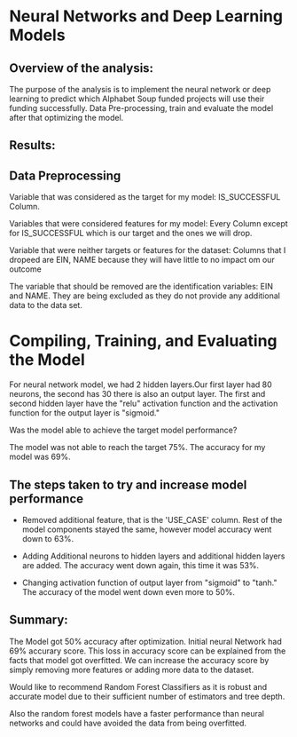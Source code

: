 # Neural Networks and Deep Learning Models


## Overview of the analysis:

The purpose of the analysis is to implement the neural network or deep learning to predict which Alphabet Soup funded projects will use their funding successfully. 
Data Pre-processing, train and evaluate the model after that optimizing the model. 

## Results:

## Data Preprocessing

Variable that was considered as the target for my model: IS_SUCCESSFUL Column.

Variables that were considered features for my model: Every Column except for IS_SUCCESSFUL which is our target and the ones we will drop.

Variable that were neither targets or features for the dataset: Columns that I dropeed are EIN, NAME because they will have little to no impact om our outcome

The variable that should be removed are the identification variables: EIN and NAME. They are being excluded as they do not provide any additional data to the data set.


# Compiling, Training, and Evaluating the Model

For neural network model, we had 2 hidden layers.Our first layer had 80 neurons, the second has 30 there is also an output layer. The first and second hidden layer have the "relu" activation function and the activation function for the output layer is "sigmoid."

Was the model able to achieve the target model performance?

The model was not able to reach the target 75%. The accuracy for my model was 69%.


## The steps taken to try and increase model performance

- Removed additional feature, that is the 'USE_CASE' column. Rest of the model components stayed the same, however model accuracy went down to 63%.

- Adding Additional neurons to hidden layers and additional hidden layers are added. The accuracy went down again, this time it was 53%.

- Changing activation function of output layer from "sigmoid" to "tanh." The accuracy of the model went down even more to 50%.



## Summary:

The Model got 50% accuracy after optimization. Initial neural Network had 69% accurary score. 
This loss in accuracy score can be explained from the facts that model got overfitted. 
We can increase the accuracy score by simply removing more features or adding more data to the dataset. 

Would like to recommend Random Forest Classifiers as it is robust and accurate model due to their sufficient number of estimators and tree depth.

Also the random forest models have a faster performance than neural networks and could have avoided the data from being overfitted.
